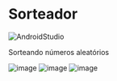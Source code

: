 # Sorteador

![AndroidStudio](https://img.shields.io/badge/Android-Studio-brightgreen)


Sorteando números aleatórios

![image](https://user-images.githubusercontent.com/52284130/86811043-de24e580-c053-11ea-9903-64ead47d9ddd.png)
![image](https://user-images.githubusercontent.com/52284130/86811150-f72d9680-c053-11ea-8ecc-e76652a59ad0.png)
![image](https://user-images.githubusercontent.com/52284130/86811173-fd237780-c053-11ea-9f14-6e89591237bd.png)
 
